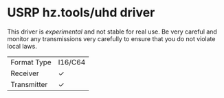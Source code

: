 # USRP hz.tools/uhd driver

This driver is *experimental* and not stable for real use. Be very careful and
monitor any transmissions very carefully to ensure that you do not violate
local laws.

| | |
|-------------|---------|
| Format Type | I16/C64 |
| Receiver    |  ✓      |
| Transmitter |  ✓      |

